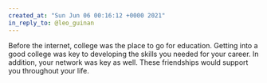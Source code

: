 ```yaml
---
created_at: "Sun Jun 06 00:16:12 +0000 2021"
in_reply_to: @leo_guinan
---
```


Before the internet, college was the place to go for education. Getting into a good college was key to developing the skills you needed for your career. In addition, your network was key as well. These friendships would support you throughout your life.